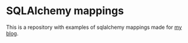 # SQLAlchemy mappings

This is a repository with examples of sqlalchemy mappings made for [my blog](https://lukeonpython.blog).
